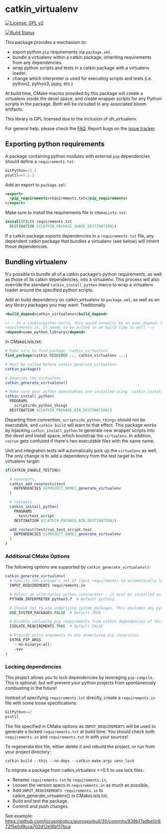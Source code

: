 # catkin_virtualenv

[![License: GPL v2](https://img.shields.io/badge/License-GPL%20v2-blue.svg)](https://www.gnu.org/licenses/old-licenses/gpl-2.0.en.html)

[![Build Status](https://travis-ci.org/locusrobotics/catkin_virtualenv.svg?branch=master)](https://travis-ci.org/locusrobotics/catkin_virtualenv)

This package provides a mechanism to:

- export python `pip` requirements via `package.xml`.
- bundle a virtualenv within a catkin package, inheriting requirements from any dependencies.
- wrap python scripts and tests in a catkin package with a virtualenv loader.
- change which interpreter is used for executing scripts and tests (i.e. python2, python3, pypy, etc.)

At build time, CMake macros provided by this package will create a virtualenv inside the devel space, and create
wrapper scripts for any Python scripts in the package. Both will be included in any associated bloom artifacts.

This library is GPL licensed due to the inclusion of dh_virtualenv.

For general help, please check the [FAQ](http://answers.ros.org/questions/tags:catkin_virtualenv). Report bugs on the [issue tracker](https://github.com/locusrobotics/catkin_virtualenv/issues).

## Exporting python requirements

A package containing python modules with external `pip` dependencies should define a `requirements.txt`:

```python
GitPython==2.1
psutil==5.2.2
```

Add an export to `package.xml`:

```xml
<export>
  <pip_requirements>requirements.txt</pip_requirements>
</export>
```

Make sure to install the requirements file in `CMakeLists.txt`:

```cmake
install(FILES requirements.txt
  DESTINATION ${CATKIN_PACKAGE_SHARE_DESTINATION})
```

If a catkin package exports dependencies in a `requirements.txt` file, any dependent catkin package that bundles a virtualenv (see below) will inherit those dependencies.



## Bundling virtualenv

It's possible to bundle all of a catkin package's python requirements, as well as those of its catkin dependencies,
into a virtualenv. This process will also override the standard `catkin_install_python` macro to wrap a virtualenv
loader around the specified python scripts.

Add an build dependency on catkin_virtualenv to `package.xml`, as well as on any library packages you may want. Traditionally

```xml
<build_depend>catkin_virtualenv</build_depend>

<!-- In a catkin/python world, this would normally be an exec_depend. However, if `some_python_library` exports
requirements.in, it needs to be pulled in at build time as well -->
<depend>some_python_library</depend>
```

In CMakeLists.txt:

```cmake
# Make sure to find-package `catkin_virtualenv`
find_package(catkin REQUIRED ... catkin_virtualenv ...)

# Must be called before catkin_generate_virtualenv
catkin_package()

# Generate the virtualenv
catkin_generate_virtualenv()

# Make sure your python executables are installed using `catkin_install_python`:
catkin_install_python(
  PROGRAMS
    scripts/do_python_things
  DESTINATION ${CATKIN_PACKAGE_BIN_DESTINATION})
```

Departing from convention, `scripts/do_python_things` should not be executable, and `catkin build` will warn to that effect.
This package works by hijacking `catkin_install_python` to generate new wrapper scripts into the devel and install space,
which bootstrap the `virtualenv`. In addition, `rosrun` gets confused if there's two executable files with the same name.

Unit and integration tests will automatically pick up the `virtualenv` as well. The only change is to add a dependency
from the test target to the virtualenv target:

```cmake
if(CATKIN_ENABLE_TESTING)

  # nosetests
  catkin_add_nosetests(test
    DEPENDENCIES ${PROJECT_NAME}_generate_virtualenv
  )

  # rostests
  catkin_install_python(
    PROGRAMS
      test/test_script
    DESTINATION ${CATKIN_PACKAGE_BIN_DESTINATION})

  add_rostest(test/run_test_script.test
    DEPENDENCIES ${PROJECT_NAME}_generate_virtualenv
  )
)
```

### Additional CMake Options

The following options are supported by `catkin_generate_virtualenv()`:

```cmake
catkin_generate_virtualenv(
  # Specify the package's set of input requirements to automatically lock
  INPUT_REQUIREMENTS requirements.in

  # Select an alternative python interpreter - it must be installed on the system.
  PYTHON_INTERPRETER python3.7  # Default python2

  # Choose not to use underlying system packages. This excludes any python packages installed by apt or system-pip from the environment.
  USE_SYSTEM_PACKAGES FALSE  # Default TRUE

  # Disable including pip requirements from catkin dependencies of this package.
  ISOLATE_REQUIREMENTS TRUE  # Default FALSE

  # Provide extra arguments to the underlying pip invocation
  EXTRA_PIP_ARGS
    --no-binary=:all:
    -vvv
)
```

### Locking dependencies

This project allows you to lock dependencies by leveraging `pip-compile`. This is optional, but will prevent your
python projects from spontaneously combusting in the future!

Instead of specifying `requirements.txt` directly, create a `requirements.in` file with some loose specifications:

```python
GitPython>=2
psutil
```

The file specified in CMake options as `INPUT_REQUIREMENTS` will be used to generate a locked `requirements.txt`
at build time. You should check both `requirements.in` and `requirements.txt` in with your sources!

To regenerate this file, either delete it and rebuild the project, or run from your project directory:

`catkin build --this --no-deps --catkin-make-args venv_lock`

To migrate a package from catkin_virtualenv <=0.5 to use lock files:

- Rename `requirements.txt` to `requirements.in`,
- Loosen the version specs in `requirements.in` as much as possible,
- Add `INPUT_REQUIREMENTS requirements.in` to catkin_generate_virtualenv() in CMakeLists.txt.
- Build and test the package.
- Commit and push changes.

See example: https://github.com/locusrobotics/aiorospy/pull/30/commits/839b17adbe0c672f5e0d9cca702d12e16b117bca
